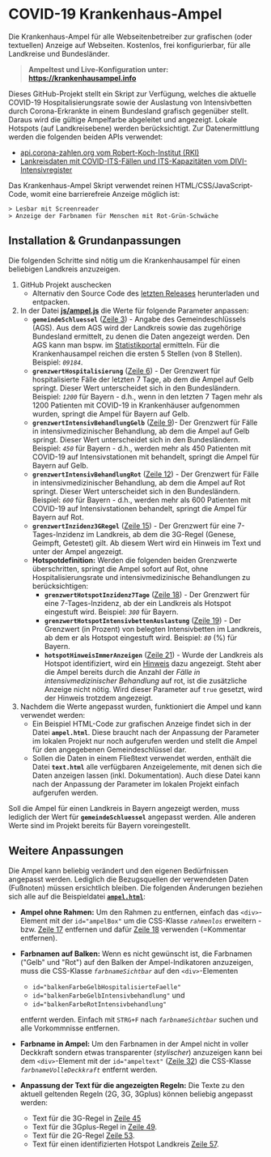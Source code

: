 # COVID-19 Krankenhaus-Ampel

Die Krankenhaus-Ampel für alle Webseitenbetreiber zur grafischen (oder textuellen) Anzeige auf Webseiten. 
Kostenlos, frei konfigurierbar, für alle Landkreise und Bundesländer. 

> **Ampeltest und Live-Konfiguration unter: https://krankenhausampel.info**

Dieses GitHub-Projekt stellt ein Skript zur Verfügung, welches die aktuelle COVID-19 Hospitalisierungsrate sowie der Auslastung von Intensivbetten durch Corona-Erkrankte in einem Bundesland grafisch gegenüber stellt. Daraus wird die gültige Ampelfarbe abgeleitet und angezeigt. Lokale Hotspots (auf Landkreisebene) werden berücksichtigt. 
Zur Datenermittlung werden die folgenden beiden APIs verwendet:
* [api.corona-zahlen.org vom Robert-Koch-Institut (RKI)](https://api.corona-zahlen.org)
* [Lankreisdaten mit COVID-ITS-Fällen und ITS-Kapazitäten vom DIVI-Intensivregister](https://www.intensivregister.de/#/aktuelle-lage/downloads)

Das Krankenhaus-Ampel Skript verwendet reinen HTML/CSS/JavaScript-Code, womit eine barrierefreie Anzeige möglich ist: 
    
    > Lesbar mit Screenreader
    > Anzeige der Farbnamen für Menschen mit Rot-Grün-Schwäche


## Installation & Grundanpassungen
Die folgenden Schritte sind nötig um die Krankenhausampel für einen beliebigen Landkreis anzuzeigen.
 1) GitHub Projekt auschecken 
    * Alternativ den Source Code des [letzten Releases](https://github.com/mario-fliegner/ffg_krankenhausampel/releases) herunterladen und entpacken.
 2) In der Datei **[js/ampel.js](./js/ampel.js)** die Werte für folgende Parameter anpassen:
    * **`gemeindeSchluessel`** ([Zeile 3](js/ampel.js#L3)) - Angabe des Gemeindeschlüssels (AGS). Aus dem AGS wird der Landkreis sowie das zugehörige Bundesland ermittelt, zu denen die Daten angezeigt werden. Den AGS kann man bspw. im [Statistikportal](https://www.statistikportal.de/de/gemeindeverzeichnis) ermitteln. Für die Krankenhausampel reichen die ersten 5 Stellen (von 8 Stellen). Beispiel: *`09184`*.
    * **`grenzwertHospitalisierung`** ([Zeile 6](js/ampel.js#L6)) - Der Grenzwert für hospitalisierte Fälle der letzten 7 Tage, ab dem die Ampel auf Gelb springt. Dieser Wert unterscheidet sich in den Bundesländern. Beispiel: *`1200`* für Bayern - d.h., wenn in den letzten 7 Tagen mehr als 1200 Patienten mit COVID-19 in Krankenhäuser aufgenommen wurden, springt die Ampel für Bayern auf Gelb.
    * **`grenzwertIntensivBehandlungGelb`** ([Zeile 9](js/ampel.js#L9))- Der Grenzwert für Fälle in intensivmedizinischer Behandlung, ab dem die Ampel auf Gelb springt.  Dieser Wert unterscheidet sich in den Bundesländern. Beispiel: *`450`* für Bayern - d.h., werden mehr als 450 Patienten mit COVID-19 auf Intensivstationen mit behandelt, springt die Ampel für Bayern auf Gelb. 
    * **`grenzwertIntensivBehandlungRot`** ([Zeile 12](js/ampel.js#L12)) - Der Grenzwert für Fälle in intensivmedizinischer Behandlung, ab dem die Ampel auf Rot springt.  Dieser Wert unterscheidet sich in den Bundesländern. Beispiel: *`600`* für Bayern - d.h., werden mehr als 600 Patienten mit COVID-19 auf Intensivstationen behandelt, springt die Ampel für Bayern auf Rot.
    * **`grenzwertInzidenz3GRegel`** ([Zeile 15](js/ampel.js#L15)) - Der Grenzwert für eine 7-Tages-Inzidenz im Landkreis, ab dem die 3G-Regel (Genese, Geimpft, Getestet) gilt. Ab diesem Wert wird ein Hinweis im Text und unter der Ampel angezeigt.
    * **Hotspotdefinition:** Werden die folgenden beiden Grenzwerte überschritten, springt die Ampel sofort auf Rot, ohne Hospitalisierungsrate und intensivmedizinische Behandlungen zu berücksichtigen:
        * **`grenzwertHotspotInzidenz7Tage`** ([Zeile 18](js/ampel.js#L18)) - Der Grenzwert für eine 7-Tages-Inzidenz, ab der ein Landkreis als Hotspot eingestuft wird. Beispiel: *`300`* für Bayern.
        * **`grenzwertHotspotIntensivbettenAuslastung`** ([Zeile 19](js/ampel.js#L19)) - Der Grenzwert (in Prozent) von belegten Intensivbetten im Landkreis, ab dem er als Hotspot eingestuft wird. Beispiel: *`80`* (%) für Bayern. 
        * **`hotspotHinweisImmerAnzeigen`** ([Zeile 21](js/ampel.js#L21)) - Wurde der Landkreis als Hotspot identifiziert, wird ein [Hinweis](/ampel.html#L57) dazu angezeigt. Steht aber die Ampel bereits durch die Anzahl der _Fälle in intensivmedizinischer Behandlung_ auf rot, ist die zusätzliche Anzeige nicht nötig. Wird dieser Parameter auf `true` gesetzt, wird der Hinweis trotzdem angezeigt.
3) Nachdem die Werte angepasst wurden, funktioniert die Ampel und kann verwendet werden:
    * Ein Beispiel HTML-Code zur grafischen Anzeige findet sich in der Datei **`ampel.html`**. Diese braucht nach der Anpassung der Parameter im lokalen Projekt nur noch aufgerufen werden und stellt die Ampel für den angegebenen Gemeindeschlüssel dar.
    * Sollen die Daten in einem Fließtext verwendet werden, enthält die Datei **`text.html`** alle verfügbaren Anzeigelemente, mit denen sich die Daten anzeigen lassen (inkl. Dokumentation). Auch diese Datei kann nach der Anpassung der Parameter im lokalen Projekt einfach aufgerufen werden. 
        
Soll die Ampel für einen Landkreis in Bayern angezeigt werden, muss lediglich der Wert für **`gemeindeSchluessel`** angepasst werden. Alle anderen Werte sind im Projekt bereits für Bayern voreingestellt.

## Weitere Anpassungen
Die Ampel kann beliebig verändert und den eigenen Bedürfnissen angepasst werden. Lediglich die Bezugsquellen der verwendeten Daten (Fußnoten) müssen ersichtlich bleiben. Die folgenden Änderungen beziehen sich alle auf die Beispieldatei [**`ampel.html`**](ampel.html): 

* **Ampel ohne Rahmen:** Um den Rahmen zu entfernen, einfach das `<div>`-Element mit der `id="ampelBox"` um die CSS-Klasse _`rahmenlos`_ erweitern - bzw. [Zeile 17](ampel.html#L17) entfernen und dafür [Zeile 18](ampel.html#L18) verwenden (=Kommentar entfernen). 
* **Farbnamen auf Balken:** Wenn es nicht gewünscht ist, die Farbnamen ("Gelb" und "Rot") auf den Balken der Ampel-Indikatoren anzuzeigen, muss  die CSS-Klasse _`farbnameSichtbar`_ auf den `<div>`-Elementen
     * `id="balkenFarbeGelbHospitalisierteFaelle"`
     * `id="balkenFarbeGelbIntensivbehandlung"` und
     * `id="balkenFarbeRotIntensivbehandlung"`
     
     entfernt werden. Einfach mit `STRG+F` nach _`farbnameSichtbar`_ suchen und alle Vorkommnisse entfernen.

* **Farbname in Ampel:** Um den Farbnamen in der Ampel nicht in voller Deckkraft sondern etwas transparenter (_stylischer_) anzuzeigen kann bei dem `<div>`-Element mit der `id="ampeltext"` ([Zeile 32](ampel.html#L32)) die CSS-Klasse _`farbnameVolleDeckkraft`_ entfernt werden.

* **Anpassung der Text für die angezeigten Regeln:** Die Texte zu den aktuell geltenden Regeln (2G, 3G, 3Gplus) können beliebig angepasst werden: 
   * Text für die 3G-Regel in [Zeile 45](ampel.html#L45)
   * Text für die 3Gplus-Regel in [Zeile 49](ampel.html#L49). 
   * Text für die 2G-Regel [Zeile 53](ampel.html#L53). 
   * Text für einen identifizierten Hotspot Landkreis [Zeile 57](ampel.html#L57). 
